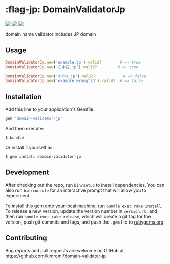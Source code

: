 # :flag-jp: DomainValidatorJp

<a href="https://rubygems.org/gems/domain-validator-jp" title="npm"><img src="https://img.shields.io/gem/v/domain-validator-jp.svg"></a>
<a href="https://travis-ci.org/kimromi/domain-validator-jp" title="travis"><img src="https://img.shields.io/travis/kimromi/domain-validator-jp.svg"></a>
<a href="https://github.com/kimromi/domain-validator-jp/blob/master/LICENSE" title="MIT License"><img src="https://img.shields.io/badge/license-MIT-blue.svg"></a>

domain name validator includes JP domain

## Usage

```rb
DomainValidatorJp.new('example.jp').valid?        # => true
DomainValidatorJp.new('日本語.jp').valid?         # => true

DomainValidatorJp.new('①②③.jp').valid?            # => false
DomainValidatorJp.new('example.wrongtld').valid?  # => false
```

## Installation

Add this line to your application's Gemfile:

```ruby
gem 'domain-validator-jp'
```

And then execute:

    $ bundle

Or install it yourself as:

    $ gem install domain-validator-jp

## Development

After checking out the repo, run `bin/setup` to install dependencies. You can also run `bin/console` for an interactive prompt that will allow you to experiment.

To install this gem onto your local machine, run `bundle exec rake install`. To release a new version, update the version number in `version.rb`, and then run `bundle exec rake release`, which will create a git tag for the version, push git commits and tags, and push the `.gem` file to [rubygems.org](https://rubygems.org).

## Contributing

Bug reports and pull requests are welcome on GitHub at https://github.com/kimromi/domain-validator-jp.
